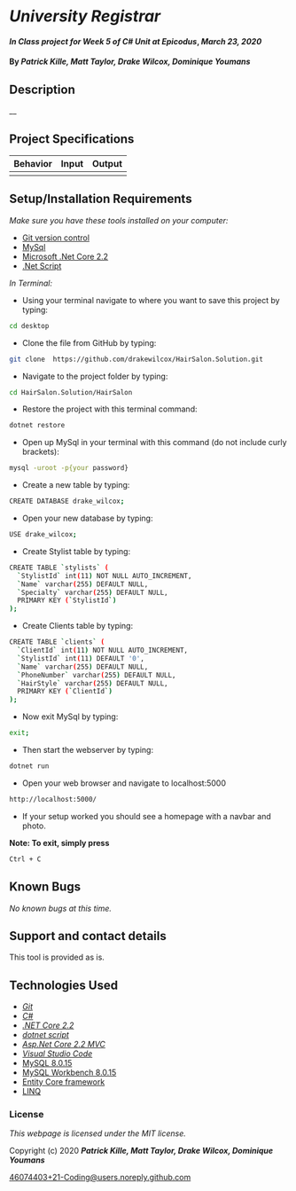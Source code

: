 # _University Registrar_

#### _In Class project for Week 5 of C# Unit at Epicodus_, _March 23, 2020_

#### By _**Patrick Kille, Matt Taylor, Drake Wilcox, Dominique Youmans**_

## Description
 __

## Project Specifications

| Behavior | Input | Output |
|---|:---:|:---:| 
||||


## Setup/Installation Requirements
_Make sure you have these tools installed on your computer:_
*  [Git version control](https://git-scm.com/downloads)
*  [MySql](https://azure.microsoft.com/en-us/free/mysql/)
*  [Microsoft .Net Core 2.2](https://docs.microsoft.com/en-us/dotnet/framework/install/)
*  [.Net Script](https://dotnet.microsoft.com/download/dotnet-core/2.2)


_In Terminal:_

* Using your terminal navigate to where you want to save this project by typing:
```sh
cd desktop
```

* Clone the file from GitHub by typing:
```sh
git clone  https://github.com/drakewilcox/HairSalon.Solution.git
```

* Navigate to the project folder by typing:
```sh
cd HairSalon.Solution/HairSalon
```
* Restore the project with this terminal command:
```sh
dotnet restore
```

* Open up MySql in your terminal with this command (do not include curly brackets):
```sh
mysql -uroot -p{your password}
```

* Create a new table by typing:
```sh
CREATE DATABASE drake_wilcox;
```

* Open your new database by typing:
```sh
USE drake_wilcox;
```

* Create Stylist table by typing:
```sh
CREATE TABLE `stylists` (
  `StylistId` int(11) NOT NULL AUTO_INCREMENT,
  `Name` varchar(255) DEFAULT NULL,
  `Specialty` varchar(255) DEFAULT NULL,
  PRIMARY KEY (`StylistId`)
);
```
* Create Clients table by typing:
```sh
CREATE TABLE `clients` (
  `ClientId` int(11) NOT NULL AUTO_INCREMENT,
  `StylistId` int(11) DEFAULT '0',
  `Name` varchar(255) DEFAULT NULL,
  `PhoneNumber` varchar(255) DEFAULT NULL,
  `HairStyle` varchar(255) DEFAULT NULL,
  PRIMARY KEY (`ClientId`)
);
```
* Now exit MySql by typing:
```sh
exit;
```
* Then start the webserver by typing:
```sh
dotnet run
```
* Open your web browser and navigate to localhost:5000
```sh
http://localhost:5000/
```
* If your setup worked you should see a homepage with a navbar and photo. 

**Note: To exit, simply press**
```sh
Ctrl + C
```

## Known Bugs

_No known bugs at this time._

## Support and contact details

This tool is provided as is. 

## Technologies Used
* [_Git_](https://git-scm.com/downloads)
* [_C#_](https://docs.microsoft.com/en-us/dotnet/csharp/)
* [_.NET Core 2.2_](https://docs.microsoft.com/en-us/dotnet/framework/install/)
* [_dotnet script_](https://github.com/filipw/dotnet-script)
* [_Asp.Net Core 2.2 MVC_](https://docs.microsoft.com/en-us/aspnet/core/tutorials/first-mvc-app/start-mvc?view=aspnetcore-3.1&tabs=visual-studio)
* [_Visual Studio Code_](https://code.visualstudio.com/)
* [MySQL 8.0.15](https://downloads.mysql.com/archives/community/)
* [MySQL Workbench 8.0.15](https://downloads.mysql.com/archives/workbench/)
* [Entity Core framework](https://docs.microsoft.com/en-us/ef/)
* [LINQ](https://docs.microsoft.com/en-us/dotnet/csharp/programming-guide/concepts/linq/)

### License

*This webpage is licensed under the MIT license.*

Copyright (c) 2020 **_Patrick Kille, Matt Taylor, Drake Wilcox, Dominique Youmans_**


46074403+21-Coding@users.noreply.github.com